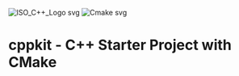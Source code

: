 ![ISO_C++_Logo svg](https://github.com/deid84/cppkit/assets/6797128/e70d69cf-84e3-4731-bf3a-f03cbf3e0b06)
![Cmake svg](https://github.com/deid84/cppkit/assets/6797128/432e3b7c-60db-4fa9-ae6b-c79b3ee359db)
# cppkit - C++ Starter Project with CMake
